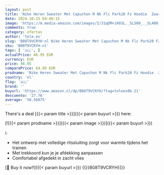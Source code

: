 ```yaml
---
layout: post
title: 'Nike Heren Sweater Met Capuchon M Nk Flc Park20 Fz Hoodie  Zwart/Wit/Wit  CW6887-010  2XL'
date: 2024-10-25 04:48:15
image: 'https://m.media-amazon.com/images/I/31qDM+iK03L._SL500_._SL400_.jpg'
comments: true
category: ofertas
author: 'tole.es'
slug: 'B08T9VCRYH-nl Nike Heren Sweater Met Capuchon M Nk Flc Park20 Fz Hoodie...'
sku: 'B08T9VCRYH-nl'
tags: [ '🇳🇱', ]
actualPrice: 46.95 EUR
currency: EUR
price: 46.95
comparePrice: 64.99 EUR
prodname: 'Nike Heren Sweater Met Capuchon M Nk Flc Park20 Fz Hoodie  Zwart/Wit/Wit  CW6887-010  2XL'
country: 'nl'
flag: '🇳🇱'
brand: ''
buyurl: 'https://www.amazon.nl/dp/B08T9VCRYH/?tag=tolees0b-21'
descuento: '27.76'
average: '50.56875'
---
```


There's a deal [{{< param title >}}]({{< param buyurl >}})  here:

[![{{< param prodname >}}]({{< param image >}})]({{< param buyurl >}})

ℹ️:

- Het ontwerp met volledige ritssluiting zorgt voor warmte tijdens het trainen
- Met trekkoord kun je je afdekking aanpassen
- Comfortabel afgedekt in zacht vlies

[🛒 Buy it now!!]({{< param buyurl >}})
{{<world>}}B08T9VCRYH{{</world>}}
